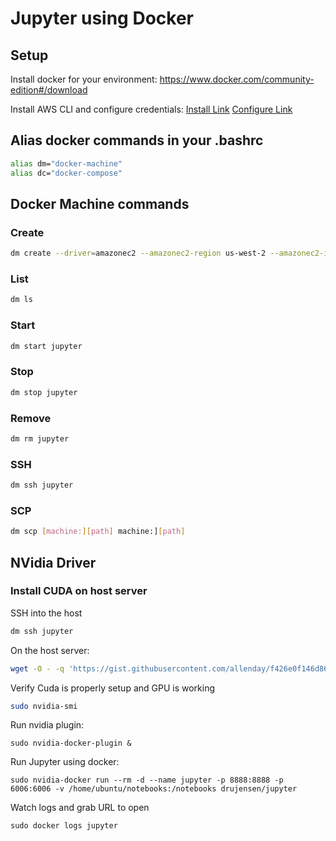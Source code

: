 # Jupyter using Docker

## Setup
Install docker for your environment:
https://www.docker.com/community-edition#/download

Install AWS CLI and configure credentials:
[Install Link](http://docs.aws.amazon.com/cli/latest/userguide/installing.html)
[Configure Link](http://docs.aws.amazon.com/cli/latest/userguide/cli-chap-getting-started.html)

## Alias docker commands in your .bashrc
```bash
alias dm="docker-machine"
alias dc="docker-compose"
```

## Docker Machine commands

### Create
```bash
dm create --driver=amazonec2 --amazonec2-region us-west-2 --amazonec2-instance-type p2.xlarge jupyter
```

### List
```bash
dm ls
```

### Start
```bash
dm start jupyter
```

### Stop
```bash
dm stop jupyter
```

### Remove
```bash
dm rm jupyter
```

### SSH
```bash
dm ssh jupyter
```

### SCP
```bash
dm scp [machine:][path] machine:][path]
```

## NVidia Driver

### Install CUDA on host server
SSH into the host
```bash
dm ssh jupyter
```

On the host server:
```bash
wget -O - -q 'https://gist.githubusercontent.com/allenday/f426e0f146d86bfc3dada06eda55e123/raw/41b6d3bc8ab2dfe1e1d09135851c8f11b8dc8db3/install-cuda.sh' | sudo bash
```

Verify Cuda is properly setup and GPU is working
```bash
sudo nvidia-smi
```

Run nvidia plugin:
```
sudo nvidia-docker-plugin &
```

Run Jupyter using docker:
```
sudo nvidia-docker run --rm -d --name jupyter -p 8888:8888 -p 6006:6006 -v /home/ubuntu/notebooks:/notebooks drujensen/jupyter
```

Watch logs and grab URL to open
```
sudo docker logs jupyter
```

